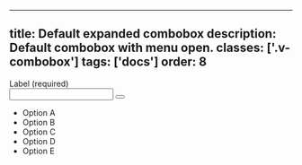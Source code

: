 <!--
 *              Copyright (c) 2025 Visa, Inc.
 *
 * Licensed under the Apache License, Version 2.0 (the "License");
 * you may not use this file except in compliance with the License.
 * You may obtain a copy of the License at
 *
 *         http://www.apache.org/licenses/LICENSE-2.0
 *
 * Unless required by applicable law or agreed to in writing, software
 * distributed under the License is distributed on an "AS IS" BASIS,
 * WITHOUT WARRANTIES OR CONDITIONS OF ANY KIND, either express or implied.
 * See the License for the specific language governing permissions and
 * limitations under the License.
 *
 -->
---
title: Default expanded combobox
description: Default combobox with menu open. 
classes: ['.v-combobox']
tags: ['docs']
order: 8
---

<div class="v-combobox">
  <div class="v-dropdown v-flex v-flex-col v-gap-4">
    <label class="v-label" for="combobox-expanded" id="combobox-expanded-label">
      Label (required)
    </label>
    <div class="v-input-container v-surface v-flex-row">
      <input aria-autocomplete="list" aria-controls="combobox-expanded-listbox" aria-expanded="true" aria-haspopup="listbox" aria-owns="combobox-expanded-listbox" autocomplete="off" class="v-input" id="combobox-expanded" name="combobox-expanded" role="combobox" type="text"/>
      <button aria-label="toggle" class="v-button v-button-icon v-button-tertiary v-button-small" tabindex="-1" type="button">
        <svg aria-hidden="true" class="v-icon v-icon-visa v-icon-tiny" focusable="false" viewbox="0 0 16 16">
          <use href="#visa-chevron-up-tiny">
          </use>
        </svg>
      </button>
    </div>
  </div>
  <div class="v-surface v-dropdown-menu">
    <ul aria-labelledby="combobox-expanded-label" class="v-listbox" id="combobox-expanded-listbox" role="listbox">
      <li aria-selected="false" class="v-listbox-item" role="option">
        <span class="v-radio v-flex-shrink-0">
        </span>
        Option A
      </li>
      <li aria-selected="false" class="v-listbox-item" role="option">
        <span class="v-radio v-flex-shrink-0">
        </span>
        Option B
      </li>
      <li aria-selected="false" class="v-listbox-item" role="option">
        <span class="v-radio v-flex-shrink-0">
        </span>
        Option C
      </li>
      <li aria-selected="false" class="v-listbox-item" role="option">
        <span class="v-radio v-flex-shrink-0">
        </span>
        Option D
      </li>
      <li aria-selected="false" class="v-listbox-item" role="option">
        <span class="v-radio v-flex-shrink-0">
        </span>
        Option E
      </li>
    </ul>
  </div>
</div>
